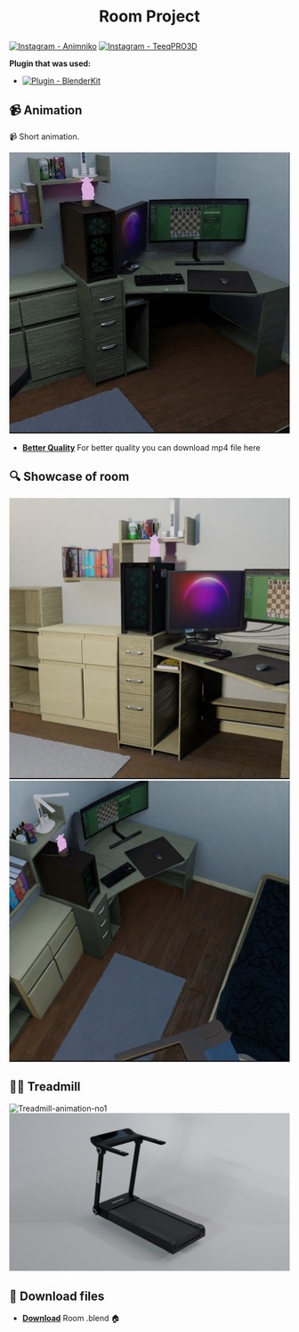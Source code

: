 # <p align="center">Room Project</p>

[![Instagram - Animniko](https://img.shields.io/static/v1?label=Instagram&message=AnimNiko&color=ff69b4&logo=github)](https://www.instagram.com/animniko/)
[![Instagram - TeeqPRO3D](https://img.shields.io/static/v1?label=Instagram&message=TeeqPRO&color=blueviolet&logo=github)](https://www.instagram.com/teeqpro3d/)

**Plugin that was used:**
-  [![Plugin - BlenderKit](https://img.shields.io/static/v1?label=Plugin&message=BlenderKit&color=green&logo=github)](https://www.blenderkit.com/get-blenderkit/)

## 📹 Animation

📹 Short animation.

![Animation1](https://github.com/TeeqPRO/Room_Project/blob/main/Files/Animations/pokoj.gif)
- [**Better Quality**](Link) For better quality you can download mp4 file here 

## 🔍 Showcase of room

![Room-screenshot-no1](https://github.com/TeeqPRO/Room_Project/blob/main/Files/Images/Render1.jpg)
![Room-screenshot-no2](https://github.com/TeeqPRO/Room_Project/blob/main/Files/Images/Render2.jpg)

## 🏃‍♀️ Treadmill

![Treadmill-animation-no1](linktoimage)
![Treadmill-screenshot-no1](https://github.com/TeeqPRO/Room_Project/blob/main/Files/Images/Render3.png)

## 🗼 Download files 

- [**Download**](https://drive.google.com/drive/folders/1wByBbrmoSwOeJ60nxYzwwk8Pn4y2UZjz?hl=pl) Room .blend 🏠
